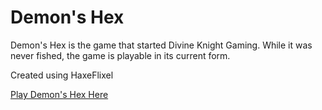 # Demon's Hex
Demon's Hex is the game that started Divine Knight Gaming. While it was never fished, the game is playable in its current form.

Created using HaxeFlixel

[Play Demon's Hex Here](http://divineknightgaming.com/demons-hex/)
